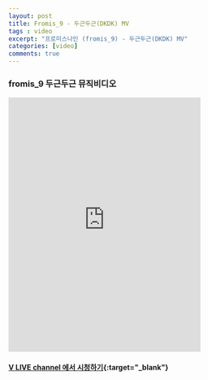 ```yaml
---
layout: post
title: Fromis_9 - 두근두근(DKDK) MV
tags : video
excerpt: "프로미스나인 (fromis_9) - 두근두근(DKDK) MV"
categories: [video]
comments: true
---
```


### fromis_9 두근두근 뮤직비디오

<iframe src='https://www.vlive.tv/embed/74364?autoPlay=true' frameborder='no' scrolling='no' marginwidth='0' marginheight='0' WIDTH='75%' HEIGHT='500' allowfullscreen></iframe>

#### [V LIVE channel 에서 시청하기](https://www.vlive.tv/video/74364){:target="_blank"}
